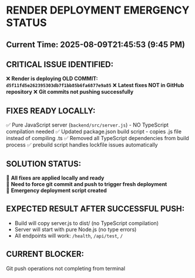 # RENDER DEPLOYMENT EMERGENCY STATUS

## Current Time: 2025-08-09T21:45:53 (9:45 PM)

## CRITICAL ISSUE IDENTIFIED:
❌ **Render is deploying OLD COMMIT: `d5f11fd5e262395303db7f1bb85b6fa6877e9a85`**
❌ **Latest fixes NOT in GitHub repository**
❌ **Git commits not pushing successfully**

## FIXES READY LOCALLY:
✅ Pure JavaScript server (`backend/src/server.js`) - NO TypeScript compilation needed
✅ Updated package.json build script - copies .js file instead of compiling .ts
✅ Removed all TypeScript dependencies from build process
✅ prebuild script handles lockfile issues automatically

## SOLUTION STATUS:
🔧 **All fixes are applied locally and ready**  
🔧 **Need to force git commit and push to trigger fresh deployment**  
🔧 **Emergency deployment script created**

## EXPECTED RESULT AFTER SUCCESSFUL PUSH:
- Build will copy server.js to dist/ (no TypeScript compilation)
- Server will start with pure Node.js (no type errors)  
- All endpoints will work: `/health`, `/api/test`, `/`

## CURRENT BLOCKER: 
Git push operations not completing from terminal
